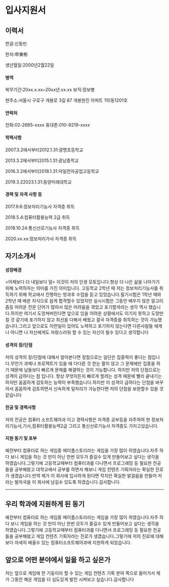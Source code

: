 # 입사지원서
## 이력서
한글:신동빈

한자:申東彬

생년월일:2000년2월22일

#### 병역
복무기간:20xx.x.xx~20xx년.xx.xx
보직:정보병

현주소:서울시 구로구 개봉로 3길 87 개봉한진 아파트 110동1201호

#### 연락처
전화:02-2685-xxxx
휴대폰:010-9219-xxxx

#### 학력사항
2007.3.2에서부터2012.1.31:광명초등학교

2013.3.2에서부터2015.1.31:광남중학교

2016.3.2에서부터2018.1.31:덕일전자공업고등학교

2019.3.22023.1.31:동양미래대학교

#### 경력 및 자격 사항 등

2017.9.6:정보처리기능사 자격증 취득

2018.5.4:컴퓨터활용능력 2급 취득

2018.10.24:통신선로기능사 자격증 취득

2020.xx.xx:정보처리가사 자격증 취득

## 자기소개서

#### 성장배경
<어제보다 더 내일보다 덜>
이것이 저의 인생 모토입니다.항상 더 나은 삶을 나아가기 위해 노력하자는 의미를 가진 의미입니다.
고등학교 2학년 때 저는 정보처리기능사를 취득하기 위해 학교에서 진행하는 방과후 수업을 듣고 있었습니다.필기시험은 1학년 때와 2학년 때 배운 지식으로 쉽게 합격할수 있었지만 실시시험은 그동안 배우지 않은 알고리즘등 어려운 전문 단어가 많아서 많은 어려움을 겪었고 포기할까라는 생각 역시 했습니다.하지만 여기서 도망쳐버린다면 앞으로 있을 어려운 상황에서도 이기지 못하고 도망만 칠 것 같기에 포기하지 않고 최선을 다해서 배웠고 결국 자격증을 취득하는 것이 가능했습니다.그리고 앞으로도 이런일이 있어도 노력하고 포기하지 않는다면 다른사람들 에게나 아니면 나 자신에게도 자랑스러워 할 수 있는 자신이 될수 있다고 생각합니다

#### 성격의 장/단점
저의 성격의 장/단점에 대해서 알아본다면
장점으로는 일단은 집중력이 좋다는 점입니다.무언가 과제나 프로젝트가 있을 때 다다른 것 한눈 팔지 않고 그 문제에만 집중을 하기 때문에 남들보다 빠르게 문제를 해결하는 것이 가능합니다.
하지만 저의 단점으로는 성격이 급하다는 점 입니다.
항상 무엇이든지 빠르게 할려는 성격 때문에 빨리 끝내기는 하지만 꼼꼼하게 검토하는 능력이 부족했습니다.하지만 이 성격이 급하다는 단점을 바꾸어서 꼼꼼하게 검토하면서 신속하게 일처리가 가능한다면 저의 단점을 보완할수 있을 것 같습니다

#### 전공 및 경력사항

저의 전공은 컴퓨터 소프트웨어과 이고 
경력사항은 자격증 공부등을 자주하여 현 정보처리기능사,기사,컴퓨터활용능력2급 그리고 통신선로기능사 자격증도 가지고있습니다.

#### 지원 동기 및 포부

예전부터 컴퓨터로 하는 게임중 메이플스토리라는 게임을 가장 많이 하였습니다.자주 하다 보니 게임을 하는 것 만이 아닌 한번 모두가 즐길수 있게 만들어보고 싶다는 생각을 하였습니다.그렇기에 고등학교때부터 컴퓨터과를 다니면서 프로그래밍 등 필요한 전공들을 공부해왔고 대학교에서 공부를 하면서 해보니 게임 컨텐츠 기획자라는 확실한 진로가 생겼습니다.만약 제가 이 회사에 입사하게 된다면 작지만 확실한 발걸음을 만들어 저라는 발자국을 이 회사에 남길수 있도록 하겠습니다.감사합니다.

----------------------------------------------------------------------------

## 우리 학과에 지원하게 된 동기
예전부터 컴퓨터로 하는 게임중 메이플스토리라는 게임을 가장 많이 하였습니다.자주 하다 보니 게임을 하는 것 만이 아닌 한번 모두가 즐길수 있게 만들어보고 싶다는 생각을 하였습니다.그렇기에 고등학교때부터 컴퓨터과를 다니면서 프로그래밍 등 필요한 전공들을 공부해왔고 게임 컨텐츠 기획자라는 진로가 생겼습니다.그렇기에 저의 진로에 대해 보다 자세히 배울수 있는 컴퓨터소프트웨어과에 지원하게 되었습니다.

## 앞으로 어떤 분야에서 일을 하고 싶은가
저는 앞으로 게임에 한 기둥이라 할 수 있는 게임 컨텐츠 기획 분야 쪽으로 들어가서 제가 그동안 해온 게임을 더 심도있게 발전 시켜보고 싶습니다.감사합니다
